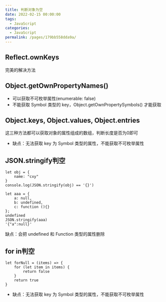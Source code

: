 ```yaml
---
title: 判断对象为空
date: 2022-02-15 00:00:00
tags: 
  - JavaScript
categories: 
  - JavaScript
permalink: /pages/179bb558dda9a/
---
```


## Reflect.ownKeys

完美的解决方法

## Object.getOwnPropertyNames()

- 可以获取不可枚举属性(enumerable: false)
- 不能获取 Symbol 类型的 key，Object.getOwnPropertySymbols() 才能获取

## Object.keys, Object.values, Object.entries

这三种方法都可以获取对象的属性组成的数组，判断长度是否为0即可

- 缺点：无法获取 key 为 Symbol 类型的属性，不能获取不可枚举属性

## JSON.stringify判空
```
let obj = {
    name: "cxy"
}
console.log(JSON.stringify(obj) == '{}')

let aaa = {
    a: null,
    b: undefined,
    c: function (){}
};
undefined
JSON.stringify(aaa)
'{"a":null}'
```
缺点：会把 undefined 和 Function 类型的属性删除

## for in判空
```
let forNull = (items) => {
    for (let item in items) {
        return false
    }
    return true
}
```
- 缺点：无法获取 key 为 Symbol 类型的属性，不能获取不可枚举属性